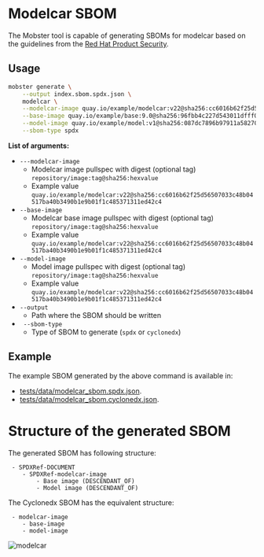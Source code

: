 # Modelcar SBOM

The Mobster tool is capable of generating SBOMs for modelcar based
on the guidelines from the
[Red Hat Product Security](https://github.com/RedHatProductSecurity/security-data-guidelines).

## Usage

```bash
mobster generate \
    --output index.sbom.spdx.json \
    modelcar \
    --modelcar-image quay.io/example/modelcar:v22@sha256:cc6016b62f25d56507033c48b04517ba40b3490b1e9b01f1c485371311ed42c4 \
    --base-image quay.io/example/base:9.0@sha256:96fbb4c227d543011dfff0679a89ce664d1a009654858f2df28be504bc1863c1 \
    --model-image quay.io/example/model:v1@sha256:087dc7896b97911a582702b45ff1d41ffa3e142d0b000b0fbb11058188293cfc \
    --sbom-type spdx
```


**List of arguments:**

- `---modelcar-image`
  - Modelcar image pullspec with digest (optional tag) `repository/image:tag@sha256:hexvalue`
  - Example value `quay.io/example/modelcar:v22@sha256:cc6016b62f25d56507033c48b04517ba40b3490b1e9b01f1c485371311ed42c4`
- `--base-image`
  - Modelcar base image pullspec with digest (optional tag) `repository/image:tag@sha256:hexvalue`
  - Example value `quay.io/example/modelcar:v22@sha256:cc6016b62f25d56507033c48b04517ba40b3490b1e9b01f1c485371311ed42c4`
- `--model-image`
  - Model image pullspec with digest (optional tag) `repository/image:tag@sha256:hexvalue`
  - Example value `quay.io/example/modelcar:v22@sha256:cc6016b62f25d56507033c48b04517ba40b3490b1e9b01f1c485371311ed42c4`
- `--output`
  - Path where the SBOM should be written
- ` --sbom-type`
  - Type of SBOM to generate (`spdx` or `cyclonedx`)


## Example

The example SBOM generated by the above command is available in:
- [tests/data/modelcar_sbom.spdx.json](https://github.com/konflux-ci/mobster/blob/main/tests/data/modelcar_sbom.spdx.json).
- [tests/data/modelcar_sbom.cyclonedx.json](https://github.com/konflux-ci/mobster/blob/main/tests/data/modelcar_sbom.cyclonedx.json).

# Structure of the generated SBOM

The generated SBOM has following structure:
```
 - SPDXRef-DOCUMENT
    - SPDXRef-modelcar-image
        - Base image (DESCENDANT_OF)
        - Model image (DESCENDANT_OF)
```

The Cyclonedx SBOM has the equivalent structure:
```
 - modelcar-image
    - base-image
    - model-image
```

![modelcar](../img/modelcar.spdx.svg)

